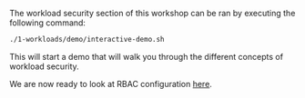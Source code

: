 The workload security section of this workshop can be ran by executing the following command:

```bash
./1-workloads/demo/interactive-demo.sh
```

This will start a demo that will walk you through the different concepts of workload security.

We are now ready to look at RBAC configuration [here](3-rbac.md).